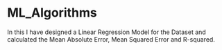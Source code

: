 # ML_Algorithms
In this I have designed a Linear Regression Model for the Dataset and calculated the Mean Absolute Error, Mean Squared Error and R-squared.
